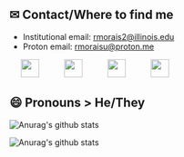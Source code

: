 ## ✉ Contact/Where to find me

- Institutional email: rmorais2@illinois.edu
- Proton email: rmoraisu@proton.me

<p float="left">
  <a href="https://openprocessing.org/user/219598?o=7&view=sketches"><img src="https://openprocessing.org/assets/img/logo/logo_36x30_color@2x.png" width="32" hspace="20"/></a>
  <a href="https://www.linkedin.com/in/rodrigohmorais/"><img src="https://upload.wikimedia.org/wikipedia/commons/thumb/c/ce/Linkedin_circle.svg/640px-Linkedin_circle.svg.png" width="32" hspace="20"/></a>
  <a href="https://tic80.com/dev?id=5531"><img src="https://upload.wikimedia.org/wikipedia/commons/thumb/a/ae/TIC-80_Icon.png/640px-TIC-80_Icon.png" width="32" hspace="20"></a>
  <a href="https://rmorais.itch.io"><img src="https://static.itch.io/images/itchio-textless-white.svg" width="32" hspace="20"></a>
</p>

## :smile: Pronouns > He/They

![Anurag's github stats](https://github-readme-stats.vercel.app/api/top-langs/?username=rodigu&theme=dark)

![Anurag's github stats](https://github-readme-stats.vercel.app/api?username=rodigu&theme=dark&show_icons=true)

<!--


## :microphone: First-hand accounts

- Brother:
  > Ah, Rodrigo? I still owe him R$10.
- Friend:
  > Yes, cool guy.
- Grandma:

  > The sweetest person in the world.

  > _Thanks おばあちゃん_

- Stranger:
  > Why are you talking to me? Who are you?
**rodigu/rodigu** is a ✨ _special_ ✨ repository because its `README.md` (this file) appears on your GitHub profile.

Here are some ideas to get you started:

- 🔭 I’m currently working on ...
- 🌱 I’m currently learning ...
- 👯 I’m looking to collaborate on ...
- 🤔 I’m looking for help with ...
- 💬 Ask me about ...
- 📫 How to reach me: ...
- 😄 Pronouns: ...
- ⚡ Fun fact: ...
-->
